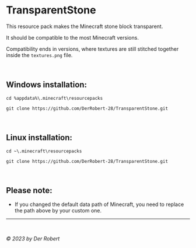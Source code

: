 # TransparentStone

This resource pack makes the Minecraft stone block transparent.

It should be compatible to the most Minecraft versions.

Compatibility ends in versions, where textures are still stitched together inside the `textures.png` file.

<br>

## Windows installation:

```
cd %appdata%\.minecraft\resourcepacks

git clone https://github.com/DerRobert-28/TransparentStone.git
```

<br>

## Linux installation:

```
cd ~\.minecraft\resourcepacks

git clone https://github.com/DerRobert-28/TransparentStone.git
```

<br>

## Please note:

* If you changed the default data path of Minecraft, you need to replace the path above by your custom one.
  
----

<br>

*© 2023 by Der Robert*
